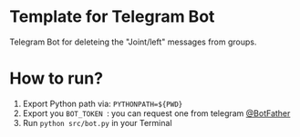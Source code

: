 # Template for Telegram Bot
Telegram Bot for deleteing the "Joint/left" messages from groups. 
# How to run?

1. Export Python path via: `PYTHONPATH=${PWD}`
2. Export you `BOT_TOKEN `: you can request one from telegram [@BotFather](@BotFather)
3. Run `python src/bot.py` in your Terminal
